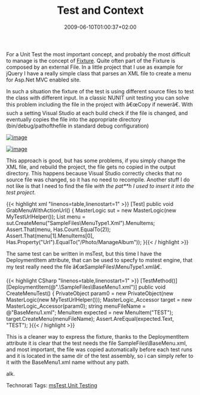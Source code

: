 ﻿---
title: "Test and Context"
description: ""
date: 2009-06-10T01:00:37+02:00
draft: false
tags: [Testing]
categories: [Testing]
---
For a Unit Test the most important concept, and probably the most difficult to manage is the concept of [Fixture](http://xunitpatterns.com/test%20fixture%20-%20xUnit.html). Quite often part of the Fixture is composed by an external File. In a little project that I use as example for jQuery I have a really simple class that parses an XML file to create a menu for Asp.Net MVC enabled site.

In such a situation the fixture of the test is using different source files to test the class with different input. In a classic NUNIT unit testing you can solve this problem including the file in the project with â€œCopy if newerâ€. With such a setting Visual Studio at each build check if the file is changed, and eventually copies the file into the appropriate directory (bin/debug/pathofthefile in standard debug configuration)

[![image](https://www.codewrecks.com/blog/wp-content/uploads/2009/06/image-thumb1.png "image")](https://www.codewrecks.com/blog/wp-content/uploads/2009/06/image1.png)

[![image](https://www.codewrecks.com/blog/wp-content/uploads/2009/06/image-thumb2.png "image")](https://www.codewrecks.com/blog/wp-content/uploads/2009/06/image2.png)

This approach is good, but has some problems, if you simply change the XML file, and rebuild the project, the file gets no copied in the output directory. This happens because Visual Studio correctly checks that no source file was changed, so it has no need to recompile. Another stuff I do not like is that I need to find the file *with the pat**h I used to insert it into the test project*.

{{< highlight xml "linenos=table,linenostart=1" >}}
[Test]
public void GrabMenuWithActionUrl()
{ 
 MasterLogic sut = new MasterLogic(new MyTestUrlHelper());
 List<MenuItem> menu = sut.CreateMenu("SampleFiles\\MenuType1.Xml").MenuItems;
 Assert.That(menu, Has.Count.EqualTo(2));
 Assert.That(menu[1].MenuItems[0], Has.Property("Url").EqualTo("/Photo/ManageAlbum"));
}{{< / highlight >}}

<!-- Code inserted with Steve Dunn's Windows Live Writer Code Formatter Plugin.  http://dunnhq.com -->

The same test can be written in msTest, but this time I have the DeploymentItem attribute, that can be used to specfy to mstest engine, that my test really need the file â€œSampleFiles\MenuType1.xmlâ€.

{{< highlight CSharp "linenos=table,linenostart=1" >}}
[TestMethod()]
[DeploymentItem(@".\SampleFiles\BaseMenu1.xml")]
public void CreateMenuTest()
{
    PrivateObject param0 = new PrivateObject(new MasterLogic(new MyTestUrlHelper()));
    MasterLogic_Accessor target = new MasterLogic_Accessor(param0);
    string menuFileName = @"BaseMenu1.xml";
    MenuItem expected = new MenuItem("TEST");
    target.CreateMenu(menuFileName);
    Assert.AreEqual(expected.Text, "TEST");
}{{< / highlight >}}

<!-- Code inserted with Steve Dunn's Windows Live Writer Code Formatter Plugin.  http://dunnhq.com -->

This is a cleaner way to express the fixture, thanks to the DeploymentItem attribute it is clear that the test needs the file SampleFiles\BaseMenu.xml, and most important, the file was copied automatically before each test runs and it is located in the same dir of the test assembly, so i can simply refer to it with the BaseMenu1.xml name without any path.

alk.

Technorati Tags: [msTest](http://technorati.com/tags/msTest),[Unit Testing](http://technorati.com/tags/Unit+Testing)
